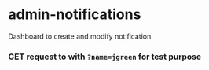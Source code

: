 # admin-notifications
Dashboard to create and modify notification 

### GET request to with `?name=jgreen` for test purpose

